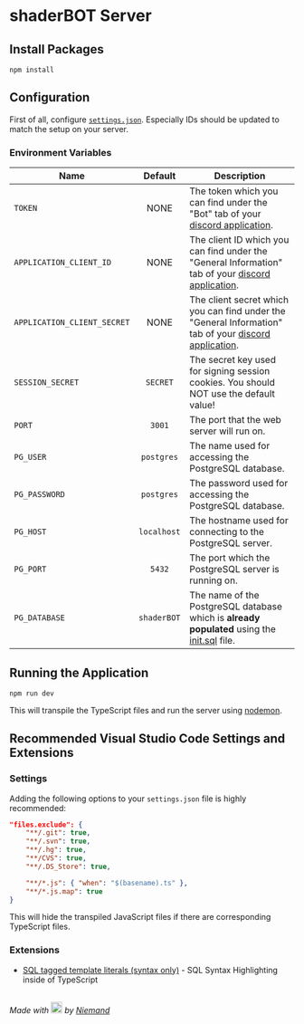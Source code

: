 # shaderBOT Server

## Install Packages

```properties
npm install
```

## Configuration

First of all, configure [`settings.json`](src/bot/settings/settings.json). Especially IDs should be updated to match the setup on your server.

### Environment Variables

| Name                        |   Default   | Description                                                                                                                                          |
| --------------------------- | :---------: | ---------------------------------------------------------------------------------------------------------------------------------------------------- |
| `TOKEN`                     |    NONE     | The token which you can find under the "Bot" tab of your [discord application](https://discord.com/developers/applications).                         |
| `APPLICATION_CLIENT_ID`     |    NONE     | The client ID which you can find under the "General Information" tab of your [discord application](https://discord.com/developers/applications).     |
| `APPLICATION_CLIENT_SECRET` |    NONE     | The client secret which you can find under the "General Information" tab of your [discord application](https://discord.com/developers/applications). |
| `SESSION_SECRET`            |  `SECRET`   | The secret key used for signing session cookies. You should NOT use the default value!                                                               |
| `PORT`                      |   `3001`    | The port that the web server will run on.                                                                                                            |
| `PG_USER`                   | `postgres`  | The name used for accessing the PostgreSQL database.                                                                                                 |
| `PG_PASSWORD`               | `postgres`  | The password used for accessing the PostgreSQL database.                                                                                             |
| `PG_HOST`                   | `localhost` | The hostname used for connecting to the PostgreSQL server.                                                                                           |
| `PG_PORT`                   |   `5432`    | The port which the PostgreSQL server is running on.                                                                                                  |
| `PG_DATABASE`               | `shaderBOT` | The name of the PostgreSQL database which is **already populated** using the [init.sql](src/db/init.sql) file.                                       |

## Running the Application

```properties
npm run dev
```

This will transpile the TypeScript files and run the server using [nodemon](https://www.npmjs.com/package/nodemon).

## Recommended Visual Studio Code Settings and Extensions

### Settings

Adding the following options to your `settings.json` file is highly recommended:

```json
"files.exclude": {
    "**/.git": true,
    "**/.svn": true,
    "**/.hg": true,
    "**/CVS": true,
    "**/.DS_Store": true,

    "**/*.js": { "when": "$(basename).ts" },
    "**/*.js.map": true
}
```

This will hide the transpiled JavaScript files if there are corresponding TypeScript files.

### Extensions

-   [SQL tagged template literals (syntax only)](https://marketplace.visualstudio.com/items?itemName=frigus02.vscode-sql-tagged-template-literals-syntax-only) - SQL Syntax Highlighting inside of TypeScript

\
_Made with [<img src="https://cdn.discordapp.com/emojis/758513218770567188.gif" width="20" height="20"/>](https://files.catbox.moe/3nyc47.mp3) by [Niemand](https://github.com/Kneemund)_
